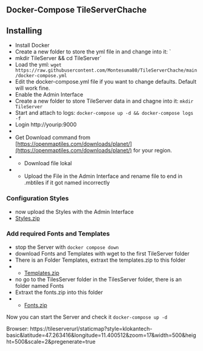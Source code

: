 ## Docker-Compose TileServerChache

## Installing

-   Install Docker
-   Create a new folder to store the yml file in and change into it:  `
-   mkdir TileServer && cd TileServer`
-   Load the yml:  `wget https://raw.githubusercontent.com/Montesuma80/TileServerChache/main/docker-compose.yml`
-   Edit the docker-compose.yml file if you want to change defaults. Default will work fine.
-   Enable the Admin Interface
-   Create a new folder to store TileServer data in and chagne into it:  `mkdir TileServer`
-   Start and attach to logs:  `docker-compose up -d && docker-compose logs -f`
- Login http://yourip:9000
- 
-    Get Download command from  [https://openmaptiles.com/downloads/planet/](https://openmaptiles.com/downloads/planet/)  for your region.
- -   Download file lokal
- - Upload the File in the Admin Interface and rename file to end in .mbtiles if it got named incorrectly
### Configuration Styles
- now upload the Styles with the Admin Interface
- [Styles.zip](https://raw.githubusercontent.com/Montesuma80/TileServerChache/main/styles.zip) 

### Add required Fonts and Templates
- stop the Server with `docker compose down`
- download Fonts and Templates with wget to the first TileServer folder
- There is an Folder Templates, extraxt the templates.zip to this folder
- - [Templates.zip](https://raw.githubusercontent.com/Montesuma80/TileServerChache/main/templates.zip) 
- no go to the TilesServer folder in the TilesServer folder, there is an folder named Fonts
- Extraxt the fonts.zip into this folder
- - [Fonts.zip](https://raw.githubusercontent.com/Montesuma80/TileServerChache/main/fonts.zip) 

Now you can start the Server and check it
`docker-compose up -d`

Browser: https://tileserverurl/staticmap?style=klokantech-basic&latitude=47.263416&longitude=11.400512&zoom=17&width=500&height=500&scale=2&pregenerate=true